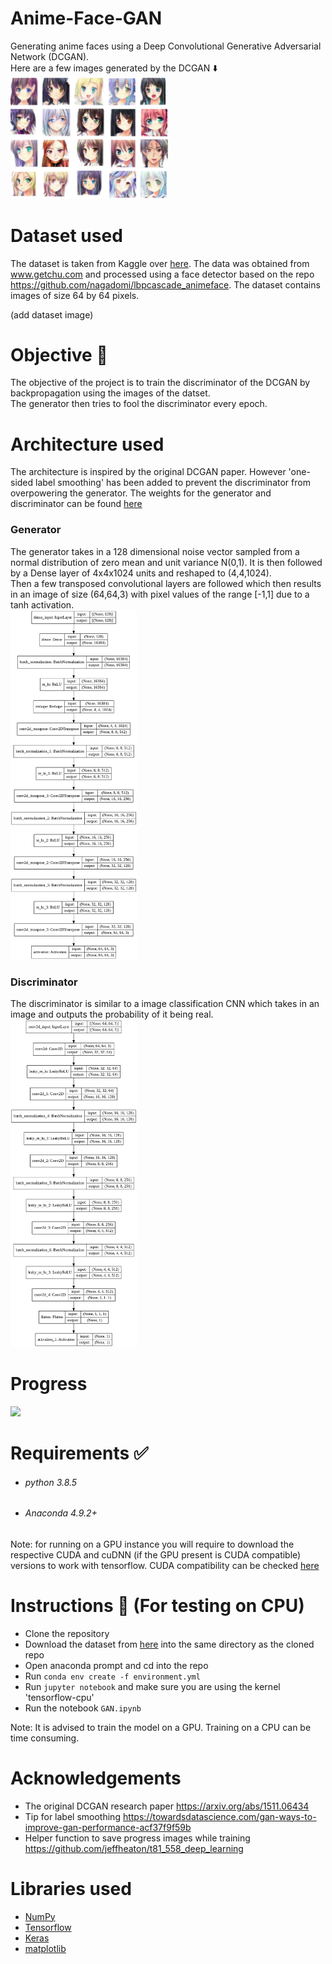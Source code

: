 # Anime-Face-GAN
Generating anime faces using a Deep Convolutional Generative Adversarial Network (DCGAN).  
Here are a few images generated by the DCGAN ⬇️  
<img src="assets/generated-images.jpg" height=50% width=50%>  

# Dataset used
The dataset is taken from Kaggle over [here](https://www.kaggle.com/soumikrakshit/anime-faces). The data was obtained from www.getchu.com and processed using a face
detector based on the repo https://github.com/nagadomi/lbpcascade_animeface.
The dataset contains images of size 64 by 64 pixels.

(add dataset image)

# Objective 🎯
The objective of the project is to train the discriminator of the DCGAN by backpropagation using the images of the datset.  
The generator then tries to fool the discriminator every epoch.

# Architecture used

The architecture is inspired by the original DCGAN paper. However 'one-sided label smoothing' has been added to prevent the discriminator from overpowering the generator.
The weights for the generator and discriminator can be found [here](https://drive.google.com/drive/folders/1WesJlksOcDhGqwtNJhHKZhN1ehJtZZt4?usp=sharing)

### Generator
The generator takes in a 128 dimensional noise vector sampled from a normal distribution of zero mean and unit variance N(0,1).
It is then followed by a Dense layer of 4x4x1024 units and reshaped to (4,4,1024).  
Then a few transposed convolutional layers are followed which then results in an image of size (64,64,3) with pixel values of the range [-1,1]
due to a tanh activation.  
<img src="assets/generator-model.png" width=40%>

### Discriminator
The discriminator is similar to a image classification CNN which takes in an image and outputs the probability of it being real.  
<img src="assets/discriminator-model.png" width=40%>

# Progress
<img src="assets/training-progress.gif">

# Requirements ✅
- ###### python 3.8.5
- ###### Anaconda 4.9.2+

Note: for running on a GPU instance you will require to download the respective CUDA and cuDNN (if the GPU present is CUDA compatible) versions to work with tensorflow.
CUDA compatibility can be checked [here](https://developer.nvidia.com/cuda-gpus)

# Instructions 📝 (For testing on CPU)
- Clone the repository
- Download the dataset from [here](https://www.kaggle.com/soumikrakshit/anime-faces) into the same directory as the cloned repo
- Open anaconda prompt and cd into the repo
- Run `conda env create -f environment.yml`
- Run `jupyter notebook` and make sure you are using the kernel 'tensorflow-cpu'
- Run the notebook `GAN.ipynb`

Note: It is advised to train the model on a GPU. Training on a CPU can be time consuming.

# Acknowledgements
- The original DCGAN research paper https://arxiv.org/abs/1511.06434
- Tip for label smoothing https://towardsdatascience.com/gan-ways-to-improve-gan-performance-acf37f9f59b
- Helper function to save progress images while training https://github.com/jeffheaton/t81_558_deep_learning

# Libraries used
- [NumPy](https://numpy.org/)
- [Tensorflow](https://www.tensorflow.org/)
- [Keras](https://keras.io/)
- [matplotlib](https://matplotlib.org/api/pyplot_api.html)
